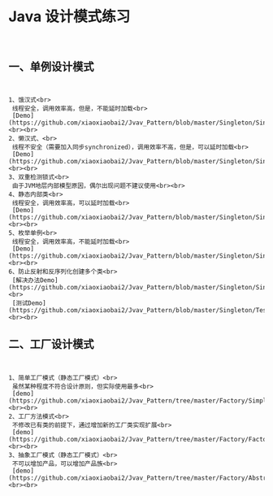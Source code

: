# Java 设计模式练习<br><br>
## 一、单例设计模式<br><br>
	1、饿汉式<br>
	 线程安全，调用效率高，但是，不能延时加载<br>
	 [Demo](https://github.com/xiaoxiaobai2/Jvav_Pattern/blob/master/Singleton/SingletonDemo01.java)<br><br>
	2、懒汉式、<br>
	 线程不安全（需要加入同步synchronized），调用效率不高，但是，可以延时加载<br>
	 [Demo](https://github.com/xiaoxiaobai2/Jvav_Pattern/blob/master/Singleton/SingletonDemo02.java)<br><br>
	3、双重检测锁式<br>
	 由于JVM地层内部模型原因，偶尔出现问题不建议使用<br><br>
	4、静态内部类<br>
	 线程安全，调用效率高，可以延时加载<br>
	 [Demo](https://github.com/xiaoxiaobai2/Jvav_Pattern/blob/master/Singleton/SingletonDemo03.java)<br><br>
	5、枚举单例<br>
	 线程安全，调用效率高，不能延时加载<br>
	 [Demo](https://github.com/xiaoxiaobai2/Jvav_Pattern/blob/master/Singleton/SingletonDemo04.java)<br><br>
	6、防止反射和反序列化创建多个类<br>
	 [解决办法Demo](https://github.com/xiaoxiaobai2/Jvav_Pattern/blob/master/Singleton/SingletonDemo05.java)<br>
	 [测试Demo](https://github.com/xiaoxiaobai2/Jvav_Pattern/blob/master/Singleton/Test02.java)<br><br>
## 二、工厂设计模式<br><br>
	1、简单工厂模式（静态工厂模式）<br>
	 虽然某种程度不符合设计原则，但实际使用最多<br>
	 [demo](https://github.com/xiaoxiaobai2/Jvav_Pattern/tree/master/Factory/SimpleFactory)<br><br>
	2、工厂方法模式<br>
	 不修改已有类的前提下，通过增加新的工厂类实现扩展<br>
	 [demo](https://github.com/xiaoxiaobai2/Jvav_Pattern/tree/master/Factory/FactoryMethod)<br><br>
	3、抽象工厂模式（静态工厂模式）<br>
	 不可以增加产品，可以增加产品族<br>
	 [demo](https://github.com/xiaoxiaobai2/Jvav_Pattern/tree/master/Factory/AbstractFactory)<br><br>